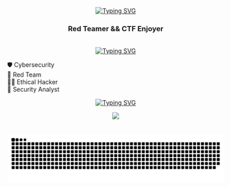 <div identificación="encabezado" align="center">
    <a href="https://git.io/typing-svg"><img src="https://readme-typing-svg.herokuapp.com?font=Fira+Code&weight=700&size=25&pause=1000&color=adabab&center=true&vCenter=true&width=435&lines=Welcome+to+my+github" alt="Typing SVG" /></a>
    <h3 align="center">Red Teamer && CTF Enjoyer</h3>
</div >

<br>


<div identificación="centro" align="center">
    <a href="https://git.io/typing-svg"><div align="center" identificación="centro"><img src="https://readme-typing-svg.herokuapp.com?font=Fira+Code&weight=700&size=25&pause=1000000&color=adabab&center=true&vCenter=true&width=435&lines=%3C%2F+Aout+me+%3E" alt="Typing SVG" /></div></a>
</div>
<p align="left">🛡️ Cybersecurity<br>🔴 Red Team<br>👨‍💻 Ethical Hacker<br>🔎 Security Analyst</p>

<div identificación="centro" align="center">
    <a href="https://git.io/typing-svg"><img src="https://readme-typing-svg.herokuapp.com?font=Fira+Code&weight=700&size=25&pause=1000000&color=adabab&center=true&vCenter=true&width=435&lines=%3C+My+Mastered+Skils+%3E" alt="Typing SVG" /></a>
</div>
<p align="center">
  <a href="https://skillicons.dev">
    <img src="https://skillicons.dev/icons?i=linux,bash,mysql,md,docker,bots,discord,vscode,python,github,git" />
  </a>
</p><br>

<img src="https://raw.githubusercontent.com/platane/snk/output/github-contribution-grid-snake-dark.svg" alt="Snake animation" />
<!--<img src="https://media.giphy.com/media/IcJ6n6VJNjRNS/giphy.gif" width="200"/>gato-->
